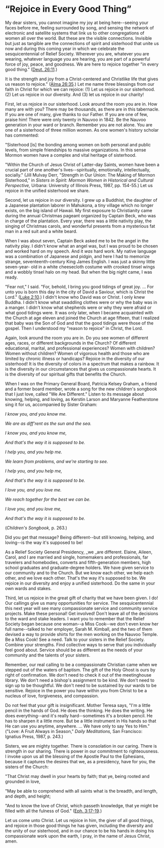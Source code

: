 # “Rejoice in Every Good Thing”

My dear sisters, you cannot imagine my joy at being here--seeing your faces
before me, feeling surrounded by song, and sensing the network of electronic
and satellite systems that link us to other congregations of women all over
the world. But these are the visible connections. Invisible but just as
tangible are the connections of spirit and sisterhood that unite us now and
during this coming year in which we celebrate the sesquicentennial of Relief
Society. Wherever you are, whatever you are wearing, whatever language you are
hearing, you are part of a powerful force of joy, peace, and goodness. We are
here to rejoice together "in every good thing." ([Deut.
26:11](https://www.lds.org/scriptures/ot/deut/26.11?lang=eng#10).)

It is the strength and joy from a Christ-centered and Christlike life that
gives us reason to rejoice." ([Alma
26:35](https://www.lds.org/scriptures/bofm/alma/26.35?lang=eng#34).) Let me
name three blessings from our faith in Christ for which we can rejoice: (1)
Let us rejoice in our sisterhood. (2) Let us rejoice in our diversity. And (3)
let us rejoice in our charity!

First, let us rejoice in our sisterhood. Look around the room you are in. How
many are with you? There may be thousands, as there are in this tabernacle. If
you are one of many, give thanks to our Father. If you are one of few, praise
him! There were only twenty in Nauvoo in 1842. Be the Nauvoo generation in
your ward or branch. Remember you are not alone. You are one of a sisterhood
of three million women. As one women's history scholar has commented:

"Sisterhood [is] the bonding among women on both personal and public levels,
from simple friendships to massive organizations. In this sense Mormon women
have a complex and vital heritage of sisterhood.

"Within the Church of Jesus Christ of Latter-day Saints, women have been a
crucial part of one another's lives--spiritually, emotionally, intellectually,
socially." (Jill Mulvay Derr, "Strength in Our Union: The Making of Mormon
Sisterhood," in _Sisters in Spirit: Mormon Women in Historical and Cultural
Perspective,_ Urbana: University of Illinois Press, 1987, pp. 154-55.) Let us
rejoice in the unified sisterhood we share.

Second, let us rejoice in our diversity. I grew up a Buddhist, the daughter of
a Japanese plantation laborer in Mahukona, a tiny village which no longer
exists, on the big island of Hawaii. My first exposure to Christianity came
during the annual Christmas pageant organized by Captain Beck, who was in
charge of the plantation. Every year, there was a little nativity play, the
singing of Christmas carols, and wonderful presents from a mysterious fat man
in a red suit and a white beard.

When I was about seven, Captain Beck asked me to be the angel in the nativity
play. I didn't know what an angel was, but I was proud to be chosen and worked
hard on my speech. And it _was_ hard work. My native language was a
combination of Japanese and pidgin, and here I had to memorize strange,
seventeenth-century King James English. I was just a skinny little seven-year-
old in a white cheesecloth costume with crooked tinsel wings and a wobbly
tinsel halo on my head. But when the big night came, I was ready.

"Fear not," I said. "For, behold, I bring you good tidings of great joy. ... For
unto you is born this day in the city of David a Saviour, which is Christ the
Lord." ([Luke 2:10](https://www.lds.org/scriptures/nt/luke/2.10?lang=eng#9).)
I didn't know who David was or Christ. I only knew Buddha. I didn't know what
swaddling clothes were or why the baby was in a manger. I didn't know what
shepherds were or why they were afraid or what good tidings were. It was only
later, when I became acquainted with the Church at age eleven and joined the
Church at age fifteen, that I realized that baby was the Son of God and that
the good tidings were those of the gospel. Then I understood my "reason to
rejoice" in Christ, the Lord.

Again, look around the room you are in. Do you see women of different ages,
races, or different backgrounds in the Church? Of different educational,
marital, and professional experiences? Women with children? Women without
children? Women of vigorous health and those who are limited by chronic
illness or handicaps? Rejoice in the diversity of our sisterhood! It is the
diversity of colors in a spectrum that makes a rainbow. It is the diversity in
our circumstances that gives us compassionate hearts. It is the diversity of
our spiritual gifts that benefits the Church.

When I was on the Primary General Board, Patricia Kelsey Graham, a friend and
a former board member, wrote a song for the new children's songbook that I
just love, called "We Are Different." Listen to its message about knowing,
helping, and loving, as Kerstin Larson and Maryanne Featherstone sing it for
us, accompanied by Sister Graham:

_I know you, and you know me._

_We are as diff'rent as the sun and the sea._

_I know you, and you know me,_

_And that's the way it is supposed to be._

_I help you, and you help me._

_We learn from problems, and we're starting to see._

_I help you, and you help me,_

_And that's the way it is supposed to be._

_I love you, and you love me._

_We reach together for the best we can be._

_I love you, and you love me,_

_And that's the way it is supposed to be._

(_Children's Songbook,_ p. 263.)

Did you get that message? Being different--but still knowing, helping, and
loving--is the way it's supposed to be!

As a Relief Society General Presidency, _we _are different. Elaine, Aileen,
Carol, and I are married and single, homemakers and professionals, far
travelers and homebodies, converts and fifth-generation members, high school
graduates and graduate-degree holders. We have given service to our community
and to the Church. But we know each other, we help each other, and we love
each other. That's the way it's supposed to be. We rejoice in our diversity
and enjoy a unified sisterhood. Do the same in your own wards and stakes.

Third, let us rejoice in the great gift of charity that we have been given. I
do! Our callings give us many opportunities for service. The sesquicentennial
this next year will see many compassionate service and community service
projects. Make these personal! Get involved! Don't leave all of the decisions
to the ward and stake leaders. I want you to remember that the Relief Society
began because one woman--a Miss Cook--we don't even know her full name--talked
to her employer, Sarah M. Kimball, and the two of them devised a way to
provide shirts for the men working on the Nauvoo Temple. Be a Miss Cook! See a
need. Talk to your sisters in the Relief Society. Combine your strengths. Find
collective ways to serve that you individually feel good about. Service should
be as different as the needs of your community and the talents of your
sisters.

Remember, our real calling to be a compassionate Christian came when we
stepped out of the waters of baptism. The gift of the Holy Ghost is ours by
right of confirmation. We don't need to check it out of the meetinghouse
library. We don't need a bishop's assignment to be kind. We don't need to sign
up to be thoughtful. We don't need to be sustained by our wards to be
sensitive. Rejoice in the power you have within you from Christ to be a
nucleus of love, forgiveness, and compassion.

Do not feel that your gift is insignificant. Mother Teresa says, "I'm a little
pencil in the hands of God. He does the thinking. He does the writing. He does
everything--and it's really hard--sometimes it's a broken pencil. He has to
sharpen it a little more. But be a little instrument in His hands so that He
can use you anytime, anywhere. ... We have only to say Yes to Him." ("Love: A
Fruit Always in Season," _Daily Meditations,_ San Francisco: Ignatius Press,
1987, p. 243.)

Sisters, we are mighty together. There is consolation in our caring. There is
strength in our sharing. There is power in our commitment to righteousness. I
invoke upon us all the blessing of the Apostle Paul to the Ephesians, because
it captures the desires that we, as a presidency, have for you, the sisters of
the Church:

"That Christ may dwell in your hearts by faith; that ye, being rooted and
grounded in love,

"May be able to comprehend with all saints what is the breadth, and length,
and depth, and height;

"And to know the love of Christ, which passeth knowledge, that ye might be
filled with all the fulness of God." ([Eph.
3:17-19](https://www.lds.org/scriptures/nt/eph/3.17-19?lang=eng#16).)

Let us come unto Christ. Let us rejoice in him, the giver of all good things,
and rejoice in those good things he has given, including the diversity and the
unity of our sisterhood, and in our chance to be his hands in doing his
compassionate work upon the earth, I pray, in the name of Jesus Christ, amen.

